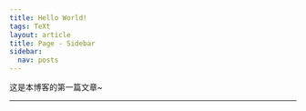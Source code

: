 ```yaml
---
title: Hello World!
tags: TeXt
layout: article
title: Page - Sidebar
sidebar:
  nav: posts
---
```


这是本博客的第一篇文章~

<!--more-->

---

